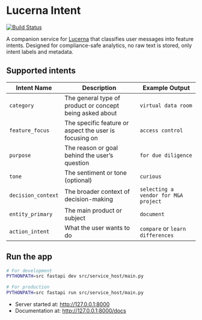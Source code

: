 # Lucerna Intent

[![Build Status](https://github.com/lydongcanh/lucerna-intent/actions/workflows/ci.yml/badge.svg)](https://github.com/lydongcanh/lucerna-intent/actions/workflows/ci.yml)

A companion service for [Lucerna](https://github.com/lydongcanh/lucerna) that classifies user messages into feature intents. 
Designed for compliance-safe analytics, no raw text is stored, only intent labels and metadata.

## Supported intents
| Intent Name         | Description                                              | Example Output                         |
| ------------------- | -------------------------------------------------------- | -------------------------------------- |
| `category`          | The general type of product or concept being asked about | `virtual data room`                    |
| `feature_focus`     | The specific feature or aspect the user is focusing on   | `access control`                       |
| `purpose`           | The reason or goal behind the user’s question            | `for due diligence`                    |
| `tone`              | The sentiment or tone (optional)                         | `curious`                              |
| `decision_context`  | The broader context of decision-making                   | `selecting a vendor for M&A project`   |
| `entity_primary`    | The main product or subject                              | `document`                             |
| `action_intent`     | What the user wants to do                                | `compare` or `learn differences`       |

## Run the app
```bash
# For development
PYTHONPATH=src fastapi dev src/service_host/main.py
```

```bash
# For production
PYTHONPATH=src fastapi run src/service_host/main.py
```

- Server started at: http://127.0.0.1:8000
- Documentation at: http://127.0.0.1:8000/docs